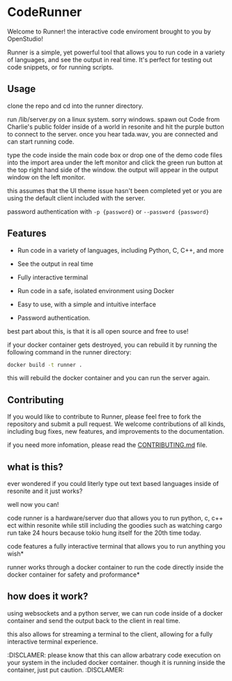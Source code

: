 # CodeRunner

Welcome to Runner! the interactive code enviroment brought to you by OpenStudio!

Runner is a simple, yet powerful tool that allows you to run code in a variety of languages, and see the output in real time. It's perfect for testing out code snippets, or for running scripts.

## Usage

clone the repo and cd into the runner directory.

run /lib/server.py on a linux system. sorry windows.
spawn out Code from Charlie's public folder inside of a world in resonite and hit the purple button to connect to the server.
once you hear tada.wav, you are connected and can start running code.

type the code inside the main code box or drop one of the demo code files into the import area under the left monitor and click the green run button at the top right hand side of the window.
the output will appear in the output window on the left monitor.

this assumes that the UI theme issue hasn't been completed yet or you are using the default client included with the server.

password authentication with `-p {password}` or `--password {password}` 

## Features

- Run code in a variety of languages, including Python, C, C++, and more
- See the output in real time
- Fully interactive terminal
- Run code in a safe, isolated environment using Docker
- Easy to use, with a simple and intuitive interface

- Password authentication.

best part about this, is that it is all open source and free to use!

if your docker container gets destroyed, you can rebuild it by running the following command in the runner directory:

```bash
docker build -t runner .
```

this will rebuild the docker container and you can run the server again.


## Contributing

If you would like to contribute to Runner, please feel free to fork the repository and submit a pull request. We welcome contributions of all kinds, including bug fixes, new features, and improvements to the documentation.

if you need more infomation, please read the [CONTRIBUTING.md](CONTRIBUTING.md) file.

## what is this?

ever wondered if you could literly type out text based languages inside of resonite and it just works?

well now you can!

code runner is a hardware/server duo that allows you to run python, c, c++ ect within resonite while still including the goodies such as watching cargo run take 24 hours because tokio hung itself for the 20th time today.

code features a fully interactive terminal that allows you to run anything you wish*

runner works through a docker container to run the code directly inside the docker container for safety and proformance*

## how does it work?

using websockets and a python server, we can run code inside of a docker container and send the output back to the client in real time.

this also allows for streaming a terminal to the client, allowing for a fully interactive terminal experience.

:DISCLAMER:
please know that this can allow arbatrary code execution on your system in the included docker container.
though it is running inside the container, just put caution.
:DISCLAMER:
